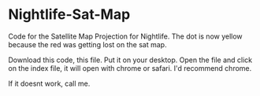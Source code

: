 # Nightlife-Sat-Map
Code for the Satellite Map Projection for Nightlife. 
The dot is now yellow because the red was getting lost on the sat map. 

Download this code, this file. Put it on your desktop. 
Open the file and click on the index file, it will open with chrome or safari. 
I'd recommend chrome. 

If it doesnt work, call me. 
